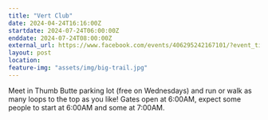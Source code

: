 ```yaml
---
title: "Vert Club"
date: 2024-04-24T16:16:00Z
startdate: 2024-07-24T06:00:00Z
enddate: 2024-07-24T08:00:00Z
external_url: https://www.facebook.com/events/406295242167101/?event_time_id=406295275500431
layout: post
location: 
feature-img: "assets/img/big-trail.jpg"
---
```


Meet in Thumb Butte parking lot (free on Wednesdays) and run or walk as many loops to the top as you like!  Gates open at 6&#58;00AM, expect some people to start at 6&#58;00AM and some at 7&#58;00AM. <br>
  <br>
  
